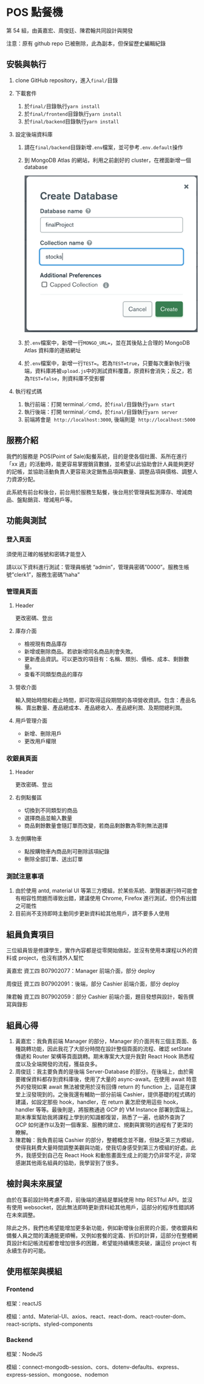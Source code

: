# POS 點餐機

第 54 組，由黃嘉宏、周俊廷、陳君翰共同設計與開發

注意：原有 github repo 已被刪除，此為副本，但保留歷史編輯紀錄

## 安裝與執行

1. clone GitHub repository，進入`final/`目錄
2. 下載套件
   1. 於`final/`目錄執行`yarn install`
   2. 於`final/frontend`目錄執行`yarn install`
   3. 於`final/backend`目錄執行`yarn install`
3. 設定後端資料庫

   1. 請在`final/backend`目錄新增`.env`檔案，並可參考`.env.default`操作
   2. 到 MongoDB Atlas 的網站，利用之前創好的 cluster，在裡面新增一個 database

      ![mongoDB設定](./mongoDB_setting.png)

   3. 於`.env`檔案中，新增一行`MONGO_URL=`，並在其後貼上合理的 MongoDB Atlas 資料庫的連結網址
   4. 於`.env`檔案中，新增一行`TEST=`。若為`TEST=true`，只要每次重新執行後端，資料庫將被`upload.js`中的測試資料覆蓋，原資料會消失；反之，若為`TEST=false`，則資料庫不受影響

4. 執行程式碼
   1. 執行前端：打開 terminal／cmd，於`final/`目錄執行`yarn start`
   2. 執行後端：打開 terminal／cmd，於`final/`目錄執行`yarn server`
   3. 前端將會是  `http://localhost:3000`, 後端則是  `http://localhost:5000`

## 服務介紹

我們的服務是 POS(Point of Sale)點餐系統，目的是使各個社團、系所在進行「xx 週」的活動時，能更容易掌握銷貨數據，並希望以此協助會計人員能夠更好的記帳，並協助活動負責人更容易決定銷售品項與數量、調整品項與價格、調整人力資源分配。

此系統有前台和後台，前台用於服務生點餐，後台用於管理員監測庫存、增減商品、盤點銷貨、增減用戶等。

## 功能與測試

### 登入頁面

須使用正確的帳號和密碼才能登入

請以以下資料進行測試：管理員帳號 “admin”，管理員密碼”0000”。服務生帳號”clerk1”，服務生密碼”haha”

### 管理員頁面

1. Header

   更改密碼、登出

2. 庫存介面
   - 檢視現有商品庫存
   - 新增或刪除商品。若欲新增同名商品則會失敗。
   - 更新產品資訊。可以更改的項目有：名稱、類別、價格、成本、剩餘數量。
   - 查看不同類型商品的庫存
3. 營收介面

   輸入開始時間和截止時間，即可取得這段期間的各項營收資訊。包含：產品名稱、賣出數量、產品總成本、產品總收入、產品總利潤、及期間總利潤。

4. 用戶管理介面
   - 新增、刪除用戶
   - 更改用戶權限

### 收銀員頁面

1. Header

   更改密碼、登出

2. 右側點餐區
   - 切換到不同類型的商品
   - 選擇商品並輸入數量
   - 商品剩餘數量會隨訂單而改變，若商品剩餘數為零則無法選擇
3. 左側購物車
   - 點按購物車內商品則可刪除該項紀錄
   - 刪除全部訂單、送出訂單

### 測試注意事項

1. 由於使用 antd, material UI 等第三方模組，於某些系統、瀏覽器運行時可能會有相容性問題而導致出錯，建議使用 Chrome, Firefox 進行測試，但仍有出錯之可能性
2. 目前尚不支持即時主動同步更新資料給其他用戶，請不要多人使用

## 組員負責項目

三位組員皆是修課學生，實作內容都是從零開始做起，並沒有使用本課程以外的資料或 project，也沒有請外人幫忙

黃嘉宏 資工四 B07902077：Manager 前端介面，部分 deploy

周俊廷 資工四 B07902091：後端，部分 Cashier 前端介面，部分 deploy

陳君翰 資工四 B07902059：部分 Cashier 前端介面，題目發想與設計，報告撰寫與錄影

## 組員心得

1. 黃嘉宏：我負責前端 Manager 的部分，Manager 的介面共有三個主頁面、各種跳轉功能，因此我花了大部分時間在設計整個頁面的流程、確認 setState 傳遞和 Router 架構等頁面跳轉。期末專案大大提升我對 React Hook 熟悉程度以及全端開發的流程，獲益良多。
2. 周俊廷：我主要負責的是後端 Server-Database 的部分。在後端上，由於需要確保資料都存到資料庫後，使用了大量的 async-await。在使用 await 時意外的發現如果 await 無法被使用於沒有回傳 return 的 function 上，這是在課堂上沒發現到的。之後我還有輔助一部分前端 Cashier，提供基礎的程式碼的建議，如設定那些 hook，handler，在 return 裏怎麽使用這些 hook，handler 等等。最後則是，將服務通過 GCP 的 VM Instance 部署到雲端上。期末專案幫助我將課程上學到的知識都復習，熟悉了一遍，也額外查詢了 GCP 如何運作以及對一個專案、服務的建立、規劃與實現的過程有了更深的瞭解。
3. 陳君翰：我負責前端 Cashier 的部分，整體概念並不難，但缺乏第三方模組，使得我耗費大量時間調整美觀與功能，使我切身感受到第三方模組的好處。此外，我感受到自己在 React Hook 和動態畫面生成上的能力仍非常不足，非常感謝其他兩名組員的協助，我學習到了很多。

## 檢討與未來展望

由於在事前設計時考慮不周，前後端的連結是單純使用 http RESTful API，並沒有使用 websocket，因此無法即時更新資料給其他用戶，這部分的程序性錯誤將在未來調整。

除此之外，我們也希望能增加更多新功能，例如新增後台廚房的介面，使收銀員和備餐人員之間的溝通能更順暢，又例如套餐的定義、折扣的計算，這部分在整體網頁設計和記帳流程都會增加很多的困難，希望能持續構思突破，讓這份 project 有永續生存的可能。

## 使用框架與模組

### Frontend

框架：reactJS

模組：antd、Material-UI、axios、react、react-dom、react-router-dom、react-scripts、styled-components

### Backend

框架：NodeJS

模組：connect-mongodb-session、cors、dotenv-defaults、express、express-session、mongoose、nodemon
